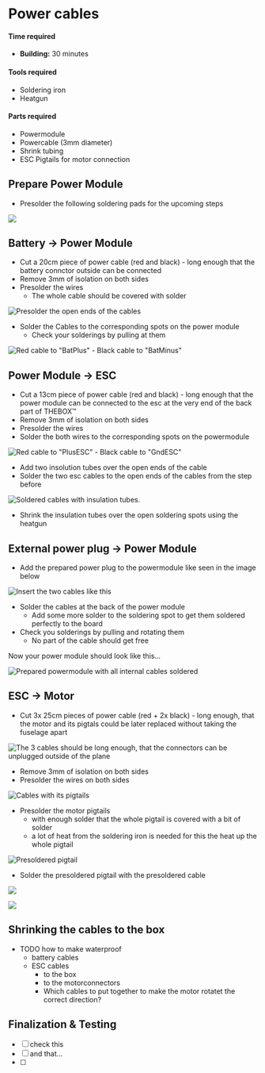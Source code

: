 # Power cables



#### Time required

* **Building:** 30 minutes

#### Tools required

* Soldering iron
* Heatgun

#### Parts required

* Powermodule
* Powercable \(3mm diameter\)
* Shrink tubing
* ESC Pigtails for motor connection

## Prepare Power Module

* Presolder the following soldering pads for the upcoming steps

![](../../.gitbook/assets/prepare_powermodule.jpg)

## Battery -&gt; Power Module

* Cut a 20cm piece of power cable \(red and black\) - long enough that the battery connctor outside can be connected
* Remove 3mm of isolation on both sides
* Presolder the wires
  * The whole cable should be covered with solder

![Presolder the open ends of the cables](../../.gitbook/assets/presolder_powercables.jpg)

* Solder the Cables to the corresponding spots on the power module
  * Check your solderings by pulling at them

![Red cable to &quot;BatPlus&quot; - Black cable to &quot;BatMinus&quot;](../../.gitbook/assets/powermodule_batterycable.jpg)

## Power Module -&gt; ESC

* Cut a 13cm piece of power cable \(red and black\) - long enough that the power module can be connected to the esc at the very end of the back part of THEBOX™ 
* Remove 3mm of isolation on both sides
* Presolder the wires
* Solder the both wires to the corresponding spots on the powermodule

![Red cable to &quot;PlusESC&quot; - Black cable to &quot;GndESC&quot;](../../.gitbook/assets/powermodule_esccable.jpg)

* Add two insolution tubes over the open ends of the cable
* Solder the two esc cables to the open ends of the cables from the step before

![Soldered cables with insulation tubes.](../../.gitbook/assets/powerboard_esc_insulation-tubes.jpg)

* Shrink the insulation tubes over the open soldering spots using the heatgun

## External power plug -&gt; Power Module

* Add the prepared power plug to the powermodule like seen in the image below

![Insert the two cables like this](../../.gitbook/assets/external_power_power_module.jpg)

* Solder the cables at the back of the power module
  * Add some more solder to the soldering spot to get them soldered perfectly to the board
* Check you solderings by pulling and rotating them
  * No part of the cable should get free

Now your power module should look like this...

![Prepared powermodule with all internal cables soldered](../../.gitbook/assets/powerboard_withcables%20%281%29.jpg)

## ESC -&gt; Motor

* Cut 3x 25cm pieces of power cable \(red + 2x black\) - long enough, that the motor and its pigtals could be later replaced without taking the fuselage apart

![The 3 cables should be long enough, that the connectors can be unplugged outside of the plane](../../.gitbook/assets/img_20210712_172201.jpg)

* Remove 3mm of isolation on both sides
* Presolder the wires on both sides

![Cables with its pigtails](../../.gitbook/assets/presoldered_esc_cables.jpg)

* Presolder the motor pigtails 
  * with enough solder that the whole pigtail is covered with a bit of solder
  * a lot of heat from the soldering iron is needed for this the heat up the whole pigtail

![Presoldered pigtail](../../.gitbook/assets/presoldered_esc_pigtailes.jpg)

* Solder the presoldered pigtail with the presoldered cable

![](../../.gitbook/assets/soldered_esc_cables.jpg)

![](../../.gitbook/assets/soldered_esc_cables2.jpg)



## Shrinking the cables to the box

* TODO how to make waterproof
  * battery cables
  * ESC cables
    * to the box
    * to the motorconnectors
    * Which cables to put together to make the motor rotatet the correct direction?





## Finalization & Testing



* [ ] check this
* [ ] and that...
* [ ] 
